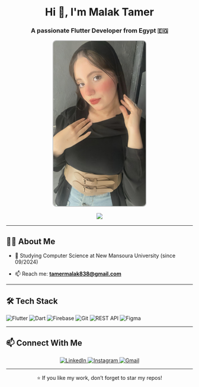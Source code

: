
<h1 align="center">Hi 👋, I'm Malak Tamer</h1>
<h3 align="center">A passionate Flutter Developer from Egypt 🇪🇬</h3>

<p align="center">
  <img src="malokty.jpeg" alt="Malak Tamer" width="250" style="border-radius: 10px; border: 2px solid #ccc;" />
</p>

<p align="center">
  <img src="https://readme-typing-svg.herokuapp.com?color=36BCF7&lines=Mobile+App+Developer;Flutter+%26+Dart+Expert;Clean+Code+Lover;Team+Contributor;Always+Learning+🚀" />
</p>

---

## 🧑‍💻 About Me

[//]: # (- 🔭 Flutter Developer at **Almasader Alaqamia**)
- 🌱 Studying Computer Science at  New Mansoura University (since 09/2024)

[//]: # (- 💼 Previous Flutter Training at **Alalmiya Alhura Company** &#40;09/2024 – 04/2024&#41;)
[//]: # (- 🧑‍🏫 Mentor at **Circle Flutter** &#40;student activity&#41;)
[//]: # (- 👥 Collaborated with the team at **Breakin Point**)
[//]: # (- 🏆 Named **Super Developer of the Month &#40;July&#41;** at Almasader – [View post]&#40;https://www.linkedin.com/posts/almasader4it_superdeveloperofthemonth-almasaderalraqmiateam-activity-7357708060645015552-23B2?utm_source=share&utm_medium=member_desktop&rcm=ACoAADxVDjEBmpxmKFqTAirT05YcBlLekIFgk84&#41;)
[//]: # (- 📄 [Show My CV]&#40;https://flowcv.com/resume/csomeeg7uwnq&#41;)
- 📫 Reach me: **tamermalak838@gmail.com**

---

## 🛠️ Tech Stack

![Flutter](https://img.shields.io/badge/Flutter-02569B?style=for-the-badge&logo=flutter&logoColor=white)
![Dart](https://img.shields.io/badge/Dart-0175C2?style=for-the-badge&logo=dart&logoColor=white)
![Firebase](https://img.shields.io/badge/Firebase-FFCA28?style=for-the-badge&logo=firebase&logoColor=black)
![Git](https://img.shields.io/badge/Git-F05032?style=for-the-badge&logo=git&logoColor=white)
![REST API](https://img.shields.io/badge/REST-API-FF6F00?style=for-the-badge)
![Figma](https://img.shields.io/badge/Figma-F24E1E?style=for-the-badge&logo=figma&logoColor=white)

---

[//]: # ()
[//]: # (## 📱 Projects)

[//]: # ()
[//]: # (- 🎉 [جادر - Party/Event Booking App &#40;Android/iOS&#41;]&#40;https://play.google.com/store/apps/details?id=com.masader.jader.jader&#41;)

[//]: # (- 🚚 [نقیل - Employee Transfer App]&#40;https://play.google.com/store/apps/details?id=com.masader.naqel.naqel&#41;)

[//]: # (- 🏍 [دبابك - Motorcycle Trade App]&#40;https://play.google.com/store/apps/details?id=com.masader.dbabk&#41;)

[//]: # (- 🏗 [أعمال الخليج - Construction Rental App]&#40;https://play.google.com/store/apps/details?id=com.masader.gulfBussiness&#41;)

[//]: # (- ⚖ [وثاق - Legal Consultation App]&#40;https://play.google.com/store/apps/details?id=com.masader.weissak&#41;)

[//]: # (- 🛍 [بلدنا - Advertising & Commerce App]&#40;https://play.google.com/store/apps/details?id=com.masader.baladna&#41;)

[//]: # ()
[//]: # (---)

[//]: # (##` 📊 GitHub Stats)

[//]: # ()
[//]: # (<p align="center">)

[//]: # (  <img src="https://github-readme-stats.vercel.app/api?username=malak._.tamer&show_icons=true&theme=tokyonight" height="165">)

[//]: # (  <img src="https://github-readme-stats.vercel.app/api/top-langs/?username=malak._.tamer&layout=compact&theme=tokyonight" height="165">)

[//]: # (</p>)

[//]: # ()
[//]: # (---`)

## 📫 Connect With Me

<p align="center">
  <a href="https://www.linkedin.com/in/malak-tamer-477468354/" target="_blank">
    <img alt="LinkedIn" src="https://img.shields.io/badge/LinkedIn-Abdo%20Shamss-blue?style=for-the-badge&logo=linkedin">
  </a>
  <a href="https://www.instagram.com/mvlvk._.tamer/" target="_blank">
    <img alt="Instagram" src="https://img.shields.io/badge/Instagram-malak._.tamer-E1306C?style=for-the-badge&logo=instagram&logoColor=white">
  </a>
  <a href="mailto:tamermalak838@gmail.com">
    <img alt="Gmail" src="https://img.shields.io/badge/Email-tamermalak838@gmail.com-D14836?style=for-the-badge&logo=gmail&logoColor=white">
  </a>
</p>

---

<p align="center">⭐️ If you like my work, don’t forget to star my repos!</p>
